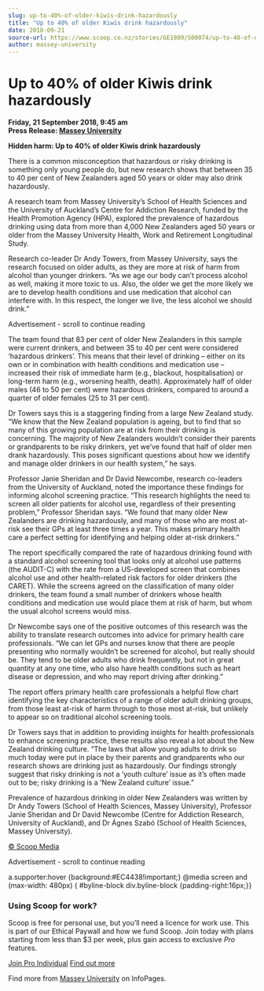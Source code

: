 ```yaml
---
slug: up-to-40%-of-older-kiwis-drink-hazardously
title: "Up to 40% of older Kiwis drink hazardously"
date: 2018-09-21
source-url: https://www.scoop.co.nz/stories/GE1809/S00074/up-to-40-of-older-kiwis-drink-hazardously.htm
author: massey-university
---
```

Up to 40% of older Kiwis drink hazardously
==========================================

**Friday, 21 September 2018, 9:45 am**  
**Press Release: [Massey University](https://info.scoop.co.nz/Massey_University)**

**Hidden harm: Up to 40% of older Kiwis drink hazardously**

There is a common misconception that hazardous or risky drinking is something only young people do, but new research shows that between 35 to 40 per cent of New Zealanders aged 50 years or older may also drink hazardously.

A research team from Massey University’s School of Health Sciences and the University of Auckland’s Centre for Addiction Research, funded by the Health Promotion Agency (HPA), explored the prevalence of hazardous drinking using data from more than 4,000 New Zealanders aged 50 years or older from the Massey University Health, Work and Retirement Longitudinal Study.

Research co-leader Dr Andy Towers, from Massey University, says the research focused on older adults, as they are more at risk of harm from alcohol than younger drinkers. “As we age our body can’t process alcohol as well, making it more toxic to us. Also, the older we get the more likely we are to develop health conditions and use medication that alcohol can interfere with. In this respect, the longer we live, the less alcohol we should drink.”

Advertisement - scroll to continue reading





The team found that 83 per cent of older New Zealanders in this sample were current drinkers, and between 35 to 40 per cent were considered ‘hazardous drinkers’. This means that their level of drinking – either on its own or in combination with health conditions and medication use – increased their risk of immediate harm (e.g., blackout, hospitalisation) or long-term harm (e.g., worsening health, death). Approximately half of older males (46 to 50 per cent) were hazardous drinkers, compared to around a quarter of older females (25 to 31 per cent).

Dr Towers says this is a staggering finding from a large New Zealand study. “We know that the New Zealand population is ageing, but to find that so many of this growing population are at risk from their drinking is concerning. The majority of New Zealanders wouldn’t consider their parents or grandparents to be risky drinkers, yet we’ve found that half of older men drank hazardously. This poses significant questions about how we identify and manage older drinkers in our health system,” he says.

Professor Janie Sheridan and Dr David Newcombe, research co-leaders from the University of Auckland, noted the importance these findings for informing alcohol screening practice. “This research highlights the need to screen all older patients for alcohol use, regardless of their presenting problem,” Professor Sheridan says. “We found that many older New Zealanders are drinking hazardously, and many of those who are most at-risk see their GPs at least three times a year. This makes primary health care a perfect setting for identifying and helping older at-risk drinkers.”

The report specifically compared the rate of hazardous drinking found with a standard alcohol screening tool that looks only at alcohol use patterns (the AUDIT-C) with the rate from a US-developed screen that combines alcohol use and other health-related risk factors for older drinkers (the CARET). While the screens agreed on the classification of many older drinkers, the team found a small number of drinkers whose health conditions and medication use would place them at risk of harm, but whom the usual alcohol screens would miss.

Dr Newcombe says one of the positive outcomes of this research was the ability to translate research outcomes into advice for primary health care professionals. “We can let GPs and nurses know that there are people presenting who normally wouldn’t be screened for alcohol, but really should be. They tend to be older adults who drink frequently, but not in great quantity at any one time, who also have health conditions such as heart disease or depression, and who may report driving after drinking.”

The report offers primary health care professionals a helpful flow chart identifying the key characteristics of a range of older adult drinking groups, from those least at-risk of harm through to those most at-risk, but unlikely to appear so on traditional alcohol screening tools.

Dr Towers says that in addition to providing insights for health professionals to enhance screening practice, these results also reveal a lot about the New Zealand drinking culture. “The laws that allow young adults to drink so much today were put in place by their parents and grandparents who our research shows are drinking just as hazardously. Our findings strongly suggest that risky drinking is not a ‘youth culture’ issue as it’s often made out to be; risky drinking is a ‘New Zealand culture’ issue.”

Prevalence of hazardous drinking in older New Zealanders was written by Dr Andy Towers (School of Health Sciences, Massey University), Professor Janie Sheridan and Dr David Newcombe (Centre for Addiction Research, University of Auckland), and Dr Ágnes Szabó (School of Health Sciences, Massey University).

  

[© Scoop Media](http://www.scoop.co.nz/about/terms.html)  

Advertisement - scroll to continue reading



a.supporter:hover {background:#EC4438!important;} @media screen and (max-width: 480px) { #byline-block div.byline-block {padding-right:16px;}}

### Using Scoop for work?

Scoop is free for personal use, but you’ll need a licence for work use. This is part of our Ethical Paywall and how we fund Scoop. Join today with plans starting from less than $3 per week, plus gain access to exclusive _Pro_ features.  
  
[Join Pro Individual](https://pro.scoop.co.nz/Individual/?from=ProIn24) [Find out more](https://pro.scoop.co.nz/using-scoop-for-work/?from=ProIn24)

Find more from [Massey University](https://info.scoop.co.nz/Massey_University) on InfoPages.